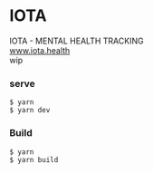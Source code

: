 # IOTA
IOTA - MENTAL HEALTH TRACKING \
www.iota.health \
wip

### serve

```
$ yarn
$ yarn dev
```

### Build

```
$ yarn
$ yarn build
```
